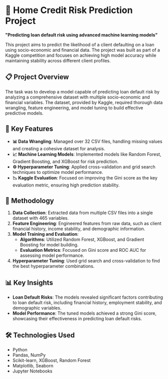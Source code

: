 # 🏦 Home Credit Risk Prediction Project

**"Predicting loan default risk using advanced machine learning models"**

This project aims to predict the likelihood of a client defaulting on a loan using socio-economic and financial data. The project was built as part of a Kaggle competition and focuses on achieving high model accuracy while maintaining stability across different client profiles.

## 📋 Project Overview

The task was to develop a model capable of predicting loan default risk by analyzing a comprehensive dataset with multiple socio-economic and financial variables. The dataset, provided by Kaggle, required thorough data wrangling, feature engineering, and model tuning to build effective predictive models.

## 🔑 Key Features

- **📊 Data Wrangling**: Managed over 32 CSV files, handling missing values and creating a cohesive dataset for analysis.
- **📈 Machine Learning Models**: Implemented models like Random Forest, Gradient Boosting, and XGBoost for risk prediction.
- **⚙️ Hyperparameter Tuning**: Applied cross-validation and grid search techniques to optimize model performance.
- **📉 Kaggle Evaluation**: Focused on improving the Gini score as the key evaluation metric, ensuring high prediction stability.

## 🧬 Methodology

1. **Data Collection**: Extracted data from multiple CSV files into a single dataset with 465 variables.
2. **Feature Engineering**: Engineered features from raw data, such as client financial history, income stability, and demographic information.
3. **Model Training and Evaluation**:
   - **Algorithms**: Utilized Random Forest, XGBoost, and Gradient Boosting for model building.
   - **Evaluation Metrics**: Focused on Gini score and ROC AUC for assessing model performance.
4. **Hyperparameter Tuning**: Used grid search and cross-validation to find the best hyperparameter combinations.

## 📊 Key Insights

- **Loan Default Risks**: The models revealed significant factors contributing to loan default risk, including financial history, employment stability, and demographic variables.
- **Model Performance**: The tuned models achieved a strong Gini score, showcasing their effectiveness in predicting loan default risks.

## 🛠️ Technologies Used

- Python
- Pandas, NumPy
- Scikit-learn, XGBoost, Random Forest
- Matplotlib, Seaborn
- Jupyter Notebooks

